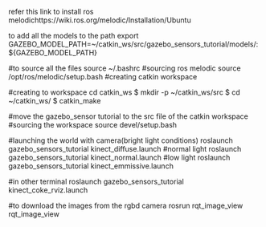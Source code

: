 refer this link to install ros melodichttps://wiki.ros.org/melodic/Installation/Ubuntu

to add all the models to the path
export GAZEBO_MODEL_PATH=~/catkin_ws/src/gazebo_sensors_tutorial/models/:${GAZEBO_MODEL_PATH}


#to source all the files
source ~/.bashrc
#sourcing ros melodic
source /opt/ros/melodic/setup.bash
#creating catkin workspace

#creating to workspace
 cd catkin_ws
$ mkdir -p ~/catkin_ws/src
$ cd ~/catkin_ws/
$ catkin_make
 

#move the gazebo_sensor tutorial to the src file of the catkin workspace
#sourcing the workspace
 source devel/setup.bash

#launching the world with camera(bright light conditions)
roslaunch gazebo_sensors_tutorial kinect_diffuse.launch 
#normal light
roslaunch gazebo_sensors_tutorial kinect_normal.launch 
#low light
roslaunch gazebo_sensors_tutorial kinect_emmissive.launch 

#in other terminal 
 roslaunch gazebo_sensors_tutorial kinect_coke_rviz.launch

#to download the images from the rgbd camera
rosrun rqt_image_view rqt_image_view 
    
    

    


 


            
 
